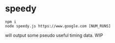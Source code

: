 # speedy

```
npm i
node speedy.js https://www.google.com [NUM_RUNS]
```

will output some pseudo useful timing data. WIP
